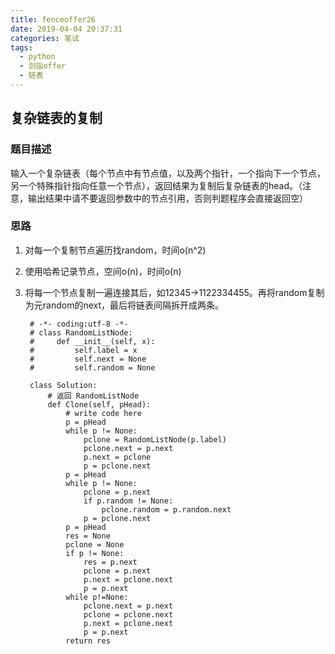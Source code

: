 ```yaml
---
title: fenceoffer26
date: 2019-04-04 20:37:31
categories: 笔试
tags:
  - python
  - 剑指offer
  - 链表
---
```


## 复杂链表的复制
### 题目描述
输入一个复杂链表（每个节点中有节点值，以及两个指针，一个指向下一个节点，另一个特殊指针指向任意一个节点），返回结果为复制后复杂链表的head。（注意，输出结果中请不要返回参数中的节点引用，否则判题程序会直接返回空）
### 思路
1. 对每一个复制节点遍历找random，时间o(n^2)
2. 使用哈希记录节点，空间o(n)，时间o(n)
3. 将每一个节点复制一遍连接其后，如12345->1122334455。再将random复制为元random的next，最后将链表间隔拆开成两条。

    	# -*- coding:utf-8 -*-
		# class RandomListNode:
		#     def __init__(self, x):
		#         self.label = x
		#         self.next = None
		#         self.random = None

		class Solution:
		    # 返回 RandomListNode
		    def Clone(self, pHead):
		        # write code here
		        p = pHead
		        while p != None:
		            pclone = RandomListNode(p.label)
		            pclone.next = p.next
		            p.next = pclone
		            p = pclone.next
		        p = pHead
		        while p != None:
		            pclone = p.next
		            if p.random != None:
		                pclone.random = p.random.next
		            p = pclone.next
		        p = pHead
		        res = None
		        pclone = None
		        if p != None:
		            res = p.next
		            pclone = p.next
		            p.next = pclone.next
		            p = p.next
		        while p!=None:
		            pclone.next = p.next
		            pclone = pclone.next
		            p.next = pclone.next
		            p = p.next
		        return res